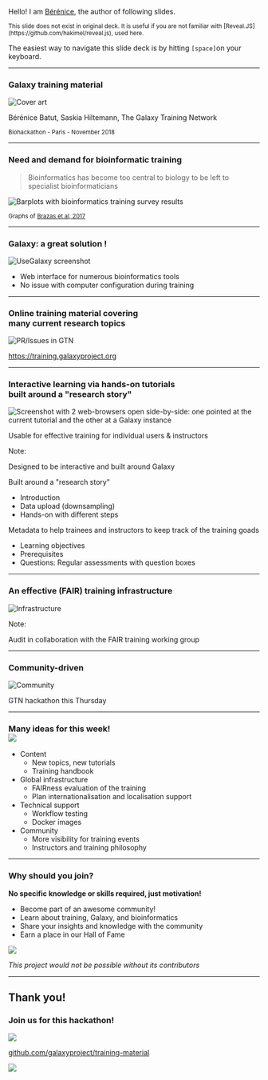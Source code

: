 Hello! I am [Bérénice](http://bebatut.fr/), the author of following slides.

<small>
This slide does not exist in original deck. It is useful if you are not familiar with [Reveal.JS](https://github.com/hakimel/reveal.js), used here.
</small>

The easiest way to navigate this slide deck is by hitting `[space]`on your keyboard.

---

### Galaxy training material

![Cover art](images/cover_art.png) <!-- .element width="60%" -->

Bérénice Batut, Saskia Hiltemann, The Galaxy Training Network

<small>
Biohackathon - Paris - November 2018
</small>

---
### Need and demand for bioinformatic training

> Bioinformatics has become too central to biology to be left to specialist bioinformaticians<br/>

![Barplots with bioinformatics training survey results](images/brazas_graphs_preferences.png) <!-- .element width="80%" -->

<small>Graphs of [Brazas et al, 2017](http://biorxiv.org/content/early/2017/02/27/098996)</small>

---
### Galaxy: a great solution !

![UseGalaxy screenshot](images/usegalaxy.png) <!-- .element width="60%" -->

- Web interface for numerous bioinformatics tools
- No issue with computer configuration during training

---
### Online training material covering <br>many current research topics

![PR/Issues in GTN](images/training_website.png) <!-- .element width="70%" -->

https://training.galaxyproject.org

---
### Interactive learning via hands-on tutorials <br>built around a "research story"

![Screenshot with 2 web-browsers open side-by-side: one pointed at the current tutorial and the other at a Galaxy instance](images/interactive_hands_on.png) <!-- .element width="100%" -->

Usable for effective training for individual users & instructors

Note:

Designed to be interactive and built around Galaxy

Built around a "research story"
- Introduction
- Data upload (downsampling)
- Hands-on with different steps

Metadata to help trainees and instructors to keep track of the training goads
- Learning objectives
- Prerequisites
- Questions: Regular assessments with question boxes

---
### An effective (FAIR) training infrastructure

![Infrastructure](images/infra.png) <!-- .element width="100%" -->

Note:

Audit in collaboration with the FAIR training working group

---
### Community-driven

![Community](images/community.png) <!-- .element width="100%" -->

GTN hackathon this Thursday

---
### Many ideas for this week!<br> [![](images/cofest.png) <!-- .element width="10%" -->](https://github.com/galaxyproject/training-material/issues?q=is%3Aissue+is%3Aopen+sort%3Aupdated-desc+label%3ACoFest)

- <i class="fa fa-copy"></i> Content
    - New topics, new tutorials
    - Training handbook
- <!-- .element: class="fragment" data-fragment-index="1" --> <i class="fa fa-sitemap"></i> Global infrastructure
    - FAIRness evaluation of the training
    - Plan internationalisation and localisation support
- <!-- .element: class="fragment" data-fragment-index="2" --> <i class="fa fa-cogs"></i> Technical support 
    - Workflow testing
    - Docker images
- <!-- .element: class="fragment" data-fragment-index="3" --> <i class="fa fa-users"></i> Community 
    - More visibility for training events
    - Instructors and training philosophy

---
### Why should you join?

**No specific knowledge or skills required, just motivation!**

- Become part of an awesome community!
- Learn about training, Galaxy, and bioinformatics
- Share your insights and knowledge with the community
- Earn a place in our Hall of Fame

![](images/hall_of_fame.png) <!-- .element width="90%" -->

*This project would not be possible without its contributors*

---
## Thank you!
### Join us for this hackathon!

![](images/qr-gtn-darkblue.png) <!-- .element width="20%" -->

<i class="fa fa-github"></i> [github.com/galaxyproject/training-material](http://github.com/galaxyproject/training-material)


![](images/sponsors.png) <!-- .element width="60%" -->


